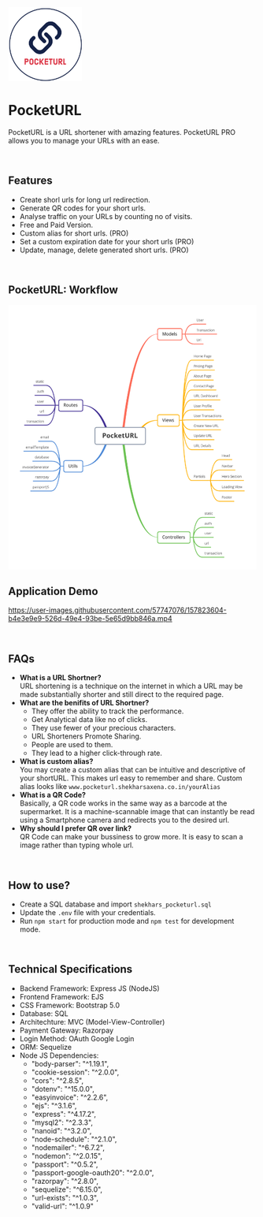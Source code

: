<img src="/public/images/logo/PocketURL.png" width="150" height="150" />

# PocketURL

PocketURL is a URL shortener with amazing features. PocketURL PRO allows you to manage your URLs with an ease.

<br/>

## Features

* Create shorl urls for long url redirection.
* Generate QR codes for your short urls.
* Analyse traffic on your URLs by counting no of visits.
* Free and Paid Version.
* Custom alias for short urls. (PRO)
* Set a custom expiration date for your short urls (PRO)
* Update, manage, delete generated short urls. (PRO)

<br/>

## PocketURL: Workflow

<img src="/PocketURL.png"/>

<br/>

## Application Demo

https://user-images.githubusercontent.com/57747076/157823604-b4e3e9e9-526d-49e4-93be-5e65d9bb846a.mp4

<br/>

## FAQs

* **What is a URL Shortner?**
  <br/>URL shortening is a technique on the internet in which a URL may be made substantially shorter and still direct to the required page.
* **What are the benifits of URL Shortner?**
  * They offer the ability to track the performance.
  * Get Analytical data like no of clicks.
  * They use fewer of your precious characters.
  * URL Shorteners Promote Sharing. 
  * People are used to them.
  * They lead to a higher click-through rate.
* **What is custom alias?**
  <br/>You may create a custom alias that can be intuitive and descriptive of your shortURL. This makes url easy to remember and share. Custom alias looks like `www.pocketurl.shekharsaxena.co.in/yourAlias`
* **What is a QR Code?**
  <br/>Basically, a QR code works in the same way as a barcode at the supermarket. It is a machine-scannable image that can instantly be read using a Smartphone camera and redirects you to the desired url.
* **Why should I prefer QR over link?**
  <br/>QR Code can make your bussiness to grow more. It is easy to scan a image rather than typing whole url.


<br/>

## How to use?
* Create a SQL database and import `shekhars_pocketurl.sql`
* Update the `.env` file with your credentials.
* Run `npm start` for production mode and `npm test` for development mode.

<br/>

## Technical Specifications

* Backend Framework: Express JS (NodeJS)
* Frontend Framework: EJS
* CSS Framework: Bootstrap 5.0
* Database: SQL
* Architechture: MVC (Model-View-Controller)
* Payment Gateway: Razorpay
* Login Method: OAuth Google Login
* ORM: Sequelize
* Node JS Dependencies:
  * "body-parser": "^1.19.1",
  * "cookie-session": "^2.0.0",
  * "cors": "^2.8.5",
  * "dotenv": "^15.0.0",
  * "easyinvoice": "^2.2.6",
  * "ejs": "^3.1.6",
  * "express": "^4.17.2",
  * "mysql2": "^2.3.3",
  * "nanoid": "^3.2.0",
  * "node-schedule": "^2.1.0",
  * "nodemailer": "^6.7.2",
  * "nodemon": "^2.0.15",
  * "passport": "^0.5.2",
  * "passport-google-oauth20": "^2.0.0",
  * "razorpay": "^2.8.0",
  * "sequelize": "^6.15.0",
  * "url-exists": "^1.0.3",
  * "valid-url": "^1.0.9"
